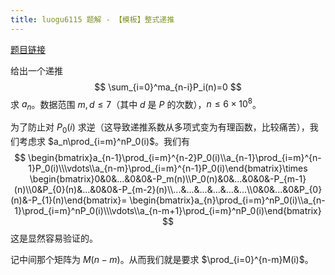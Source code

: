 ```yaml
---
title: luogu6115 题解 - 【模板】整式递推
---
```


[题目链接](https://www.luogu.com.cn/problem/P6115)

给出一个递推
$$
\sum_{i=0}^ma_{n-i}P_i(n)=0
$$
求 $a_n$。数据范围 $m,d\le 7$（其中 $d$ 是 $P$ 的次数），$n\le 6\times 10^8$。

为了防止对 $P_0(i)$ 求逆（这导致递推系数从多项式变为有理函数，比较痛苦），我们考虑求 $a_n\prod_{i=m}^nP_0(i)$。我们有
$$
\begin{bmatrix}a_{n-1}\prod_{i=m}^{n-2}P_0(i)\\a_{n-1}\prod_{i=m}^{n-1}P_0(i)\\\vdots\\a_{n-m}\prod_{i=m}^{n-1}P_0(i)\end{bmatrix}\times
\begin{bmatrix}0&0&...&0&0&-P_m(n)\\P_0(n)&0&...&0&0&-P_{m-1}(n)\\0&P_{0}(n)&...&0&0&-P_{m-2}(n)\\...&...&...&...&...&...\\0&0&...&0&P_{0}(n)&-P_{1}(n)\end{bmatrix}=
\begin{bmatrix}a_{n}\prod_{i=m}^nP_0(i)\\a_{n-1}\prod_{i=m}^nP_0(i)\\\vdots\\a_{n-m+1}\prod_{i=m}^nP_0(i)\end{bmatrix}
$$
这是显然容易验证的。

记中间那个矩阵为 $M(n-m)$。从而我们就是要求 $\prod_{i=0}^{n-m}M(i)$。